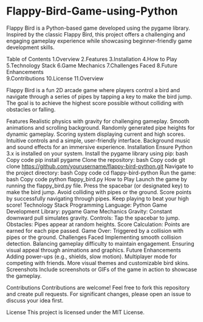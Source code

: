 # Flappy-Bird-Game-using-Python
Flappy Bird is a Python-based game developed using the pygame library. Inspired by the classic Flappy Bird, this project offers a challenging and engaging gameplay experience while showcasing beginner-friendly game development skills.

Table of Contents
1.Overview
2.Features
3.Installation
4.How to Play
5.Technology Stack
6.Game Mechanics
7.Challenges Faced
8.Future Enhancements  
9.Contributions
10.License
11.Overview

Flappy Bird is a fun 2D arcade game where players control a bird and navigate through a series of pipes by tapping a key to make the bird jump. The goal is to achieve the highest score possible without colliding with obstacles or falling.

Features
Realistic physics with gravity for challenging gameplay.
Smooth animations and scrolling background.
Randomly generated pipe heights for dynamic gameplay.
Scoring system displaying current and high scores.
Intuitive controls and a simple, user-friendly interface.
Background music and sound effects for an immersive experience.
Installation
Ensure Python 3.x is installed on your system.
Install the pygame library using pip:
bash
Copy code
pip install pygame
Clone the repository:
bash
Copy code
git clone https://github.com/yourusername/flappy-bird-python.git
Navigate to the project directory:
bash
Copy code
cd flappy-bird-python
Run the game:
bash
Copy code
python flappy_bird.py
How to Play
Launch the game by running the flappy_bird.py file.
Press the spacebar (or designated key) to make the bird jump.
Avoid colliding with pipes or the ground.
Score points by successfully navigating through pipes.
Keep playing to beat your high score!
Technology Stack
Programming Language: Python
Game Development Library: pygame
Game Mechanics
Gravity: Constant downward pull simulates gravity.
Controls: Tap the spacebar to jump.
Obstacles: Pipes appear at random heights.
Score Calculation: Points are earned for each pipe passed.
Game Over: Triggered by a collision with pipes or the ground.
Challenges Faced
Implementing smooth collision detection.
Balancing gameplay difficulty to maintain engagement.
Ensuring visual appeal through animations and graphics.
Future Enhancements
Adding power-ups (e.g., shields, slow motion).
Multiplayer mode for competing with friends.
More visual themes and customizable bird skins.
Screenshots
Include screenshots or GIFs of the game in action to showcase the gameplay.

Contributions
Contributions are welcome! Feel free to fork this repository and create pull requests. For significant changes, please open an issue to discuss your idea first.

License
This project is licensed under the MIT License.


